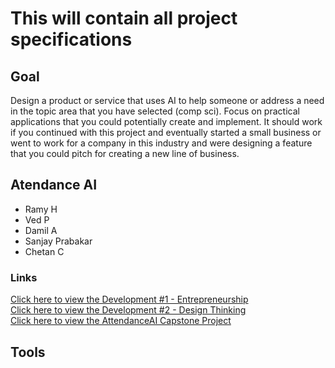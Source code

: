 <!--Press the Preview unless editing ^^^^^^^-->

<h1>This will contain all project specifications</h1>
<h2>Goal</h2>
<p>
Design a product or service that uses AI to help someone or address a need in the topic area that you have selected (comp sci). Focus on practical applications that you could potentially create and implement. It should work if you continued with this project and eventually started a small business or went to work for a company in this industry and were designing a feature that you could pitch for creating a new line of business.
</p>
<h2>Atendance AI</h2>
<p></p>

- Ramy H
- Ved P
- Damil A
- Sanjay Prabakar
- Chetan C
</p>
<h3>Links</h3>
<a href="https://docs.google.com/document/d/1Hf-wZ1UnPxEkOTYmk16WvssJ8hw8QEQs_PAgXXkORuw/edit?tab=t.0#heading=h.f0lhi7cm48fh" target="_blank">Click here to view the Development #1 - Entrepreneurship</a>
<br>
<a href="https://docs.google.com/document/d/17vy8ihEKFmGJUStANtkew-H_Og4kvuByM8LTcbAbAd4/edit?tab=t.0#heading=h.f0lhi7cm48fh" target="_blank">Click here to view the Development #2 - Design Thinking </a>
<br>
<a href="https://docs.google.com/presentation/d/1p8pUw5QJDYvFM2E_cnXSQdlKjvD5-LiyU8BN5rg-LrY/edit" target="_blank">Click here to view the AttendanceAI Capstone Project</a>
<h2>Tools</h2>
